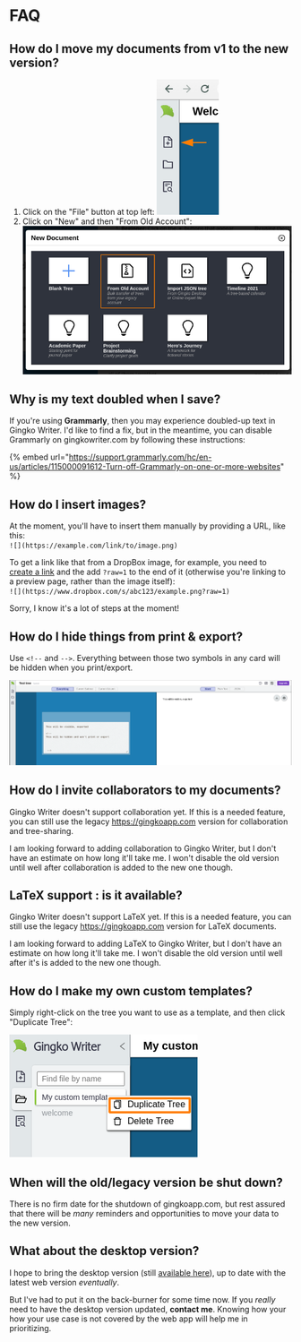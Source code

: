# FAQ

## How do I move my documents from v1 to the new version?

1. Click on the "File" button at top left:  ![](.gitbook/assets/new-button.png) 
2. Click on "New" and then "From Old Account":  ![](.gitbook/assets/2021-02-25_11-01_1.png) 

## Why is my text doubled when I save?

If you're using **Grammarly**, then you may experience doubled-up text in Gingko Writer. I'd like to find a fix, but in the meantime, you can disable Grammarly on gingkowriter.com by following these instructions:

{% embed url="https://support.grammarly.com/hc/en-us/articles/115000091612-Turn-off-Grammarly-on-one-or-more-websites" %}

## How do I insert images?

At the moment, you'll have to insert them manually by providing a URL, like this:  
`![](https://example.com/link/to/image.png)`

To get a link like that from a DropBox image, for example, you need to [create a link](https://help.dropbox.com/files-folders/share/view-only-access) and the add `?raw=1` to the end of it \(otherwise you're linking to a preview page, rather than the image itself\):  
`![](https://www.dropbox.com/s/abc123/example.png?raw=1)`

Sorry, I know it's a lot of steps at the moment!

## How do I hide things from print & export?

Use `<!--` and `-->`. Everything between those two symbols in any card will be hidden when you print/export.

![](.gitbook/assets/comments-hidden.png)

## How do I invite collaborators to my documents?

Gingko Writer doesn't support collaboration yet. If this is a needed feature, you can still use the legacy https://gingkoapp.com version for collaboration and tree-sharing.

I am looking forward to adding collaboration to Gingko Writer, but I don't have an estimate on how long it'll take me. I won't disable the old version until well after collaboration is added to the new one though.

## LaTeX support : is it available?

Gingko Writer doesn't support LaTeX yet. If this is a needed feature, you can still use the legacy https://gingkoapp.com version for LaTeX documents.

I am looking forward to adding LaTeX to Gingko Writer, but I don't have an estimate on how long it'll take me. I won't disable the old version until well after it's is added to the new one though.

## How do I make my own custom templates?

Simply right-click on the tree you want to use as a template, and then click "Duplicate Tree":

![](.gitbook/assets/duplicate-tree.png)

## When will the old/legacy version be shut down?

There is no firm date for the shutdown of gingkoapp.com, but rest assured that there will be _many_ reminders and opportunities to move your data to the new version.



## What about the desktop version?

I hope to bring the desktop version \(still [available here](https://github.com/gingko/client/releases)\), up to date with the latest web version _eventually_.

But I've had to put it on the back-burner for some time now. If you _really_ need to have the desktop version updated, **contact me**. Knowing how your how your use case is not covered by the web app will help me in prioritizing.


